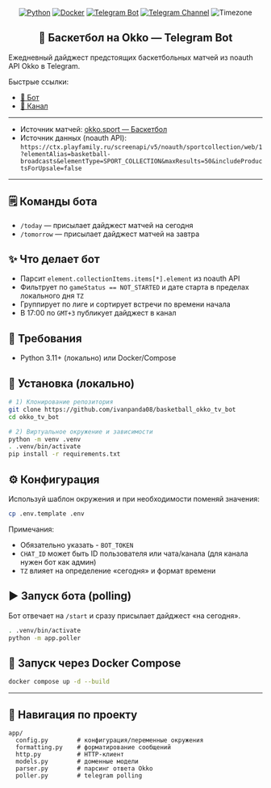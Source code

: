 <!-- Badges -->
<p align="center">
  <a href="https://www.python.org/"><img alt="Python" src="https://img.shields.io/badge/Python-3.11%2B-3776AB?logo=python&logoColor=white"></a>
  <a href="https://www.docker.com/"><img alt="Docker" src="https://img.shields.io/badge/Docker-ready-2496ED?logo=docker&logoColor=white"></a>
  <a href="https://t.me/okko_basketball_bot"><img alt="Telegram Bot" src="https://img.shields.io/badge/Telegram-Bot-26A5E4?logo=telegram&logoColor=white"></a>
  <a href="https://t.me/okko_basketball"><img alt="Telegram Channel" src="https://img.shields.io/badge/Telegram-Channel-26A5E4?logo=telegram&logoColor=white"></a>
  <img alt="Timezone" src="https://img.shields.io/badge/TZ-Europe%2FMoscow-000000?logo=clockify&logoColor=white">
</p>

<h2 align="center">🏀 Баскетбол на Okko — Telegram Bot</h2>

Ежедневный дайджест предстоящих баскетбольных матчей из noauth API Okko в Telegram.

Быстрые ссылки:
- [🤖 Бот](https://t.me/okko_basketball_bot)
- [📢 Канал](https://t.me/okko_basketball)

---

- Источник матчей: [okko.sport — Баскетбол](https://okko.sport/sport_collection/basketball-broadcasts)
- Источник данных (noauth API): `https://ctx.playfamily.ru/screenapi/v5/noauth/sportcollection/web/1?elementAlias=basketball-broadcasts&elementType=SPORT_COLLECTION&maxResults=50&includeProductsForUpsale=false`

---

## 🗒️ Команды бота

- `/today` — присылает дайджест матчей на сегодня
- `/tomorrow` — присылает дайджест матчей на завтра

## ✨ Что делает бот

- Парсит `element.collectionItems.items[*].element` из noauth API
- Фильтрует по `gameStatus == NOT_STARTED` и дате старта в пределах локального дня `TZ`
- Группирует по лиге и сортирует встречи по времени начала
- В 17:00 по `GMT+3` публикует дайджест в канал

## 🧰 Требования

- Python 3.11+ (локально) или Docker/Compose

## 🚀 Установка (локально)

```bash
# 1) Клонирование репозитория
git clone https://github.com/ivanpanda08/basketball_okko_tv_bot
cd okko_tv_bot

# 2) Виртуальное окружение и зависимости
python -m venv .venv
. .venv/bin/activate
pip install -r requirements.txt
```

## ⚙️ Конфигурация

Используй шаблон окружения и при необходимости поменяй значения:
```bash
cp .env.template .env
```

Примечания:

- Обязательно указать - `BOT_TOKEN`
- `CHAT_ID` может быть ID пользователя или чата/канала (для канала нужен бот как админ)
- `TZ` влияет на определение «сегодня» и формат времени

## ▶️ Запуск бота (polling)

Бот отвечает на `/start` и сразу присылает дайджест «на сегодня».

```bash
. .venv/bin/activate
python -m app.poller
```

## 🐳 Запуск через Docker Compose

```bash
docker compose up -d --build
```

---

## 🧭 Навигация по проекту

```
app/
  config.py        # конфигурация/переменные окружения
  formatting.py    # форматирование сообщений
  http.py          # HTTP-клиент
  models.py        # доменные модели
  parser.py        # парсинг ответа Okko
  poller.py        # telegram polling
```
